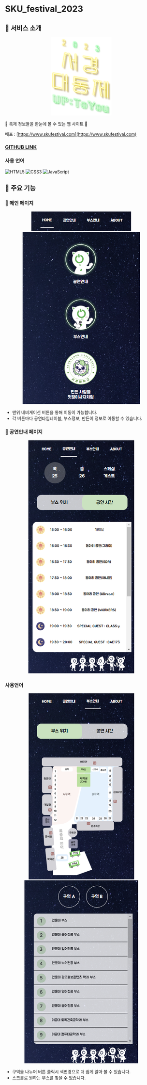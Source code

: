 # SKU_festival_2023
## 🌟 서비스 소개
<p align='center'>
<img width='200px' src='./img/i_main_logo_green.png'>
</p>
🌟 축제 정보들을 한눈에 볼 수 있는 웹 사이트 🌟

배포 : [https://www.skufestival.com](https://www.skufestival.com)

### [GITHUB LINK](https://github.com/nowjiin/skufestival-2023)

### 사용 언어
![HTML5](https://img.shields.io/badge/html5-%23E34F26.svg?style=for-the-badge&logo=html5&logoColor=white)
![CSS3](https://img.shields.io/badge/css3-%231572B6.svg?style=for-the-badge&logo=css3&logoColor=white)
![JavaScript](https://img.shields.io/badge/javascript-%23323330.svg?style=for-the-badge&logo=javascript&logoColor=%23F7DF1E)
## 🌟 주요 기능
### 🌟 메인 페이지
<p align='center'>
    <img src="./img/readme_nav.png"/>
    <img src="./img/readme1.png"/>
</p>

* 맨위 네비게이션 버튼을 통해 이동이 가능합니다.
* 각 버튼마다 공연타임테이블, 부스정보, 만든이 정보로 이동할 수 있습니다.

### 🌟 공연안내 페이지
<p align='center'>
    <img src="./img/readme_intro.png"/>
</p>

### 사용언어
<p align='center'>
    <img src="./img/readme_booth.png"/>
    <img src="./img/readme_booth_bottom.png"/>
</p>

* 구역을 나누어 버튼 클릭시 색변경으로 더 쉽게 알아 볼 수 있습니다.
* 스크롤로 원하는 부스를 찾을 수 있습니다.